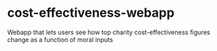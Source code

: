 # cost-effectiveness-webapp
 Webapp that lets users see how top charity cost-effectiveness figures change as a function of moral inputs
